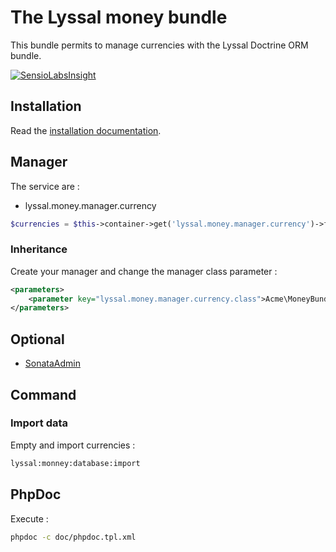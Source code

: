 # The Lyssal money bundle

This bundle permits to manage currencies with the Lyssal Doctrine ORM bundle.

[![SensioLabsInsight](https://insight.sensiolabs.com/projects/eef21b8e-fd37-412d-b028-dd9423e78793/small.png)](https://insight.sensiolabs.com/projects/eef21b8e-fd37-412d-b028-dd9423e78793)


## Installation

Read the [installation documentation](doc/Installation.md).


## Manager

The service are :

* lyssal.money.manager.currency

```php
$currencies = $this->container->get('lyssal.money.manager.currency')->findAll();
```

### Inheritance

Create your manager and change the manager class parameter :

```xml
<parameters>
    <parameter key="lyssal.money.manager.currency.class">Acme\MoneyBundle\Manager\CurrencyManager</parameter>
</parameters>
```


## Optional

* [SonataAdmin](doc/Sonata.md)


## Command

### Import data

Empty and import currencies :

```sh
lyssal:monney:database:import
```


## PhpDoc

Execute :

```sh
phpdoc -c doc/phpdoc.tpl.xml
```
